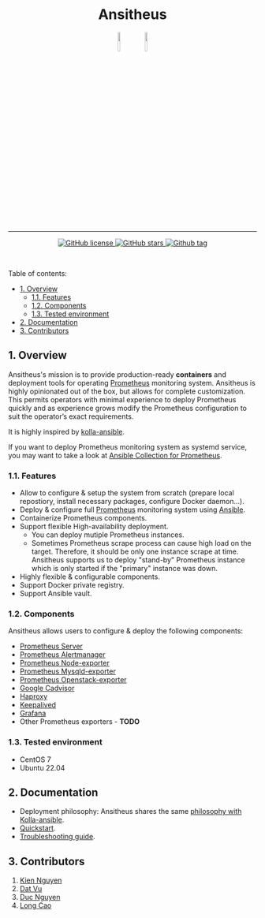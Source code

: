 <div align="center">
	<h1>Ansitheus</h1>
    <img src="https://upload.wikimedia.org/wikipedia/commons/thumb/2/24/Ansible_logo.svg/1664px-Ansible_logo.svg.png" width="10%" height="10%">
    <img src="https://upload.wikimedia.org/wikipedia/commons/thumb/3/38/Prometheus_software_logo.svg/2066px-Prometheus_software_logo.svg.png" width="10%" height="10%">
    <hr/>
	<p>
		<a href="https://github.com/ntk148v/ansitheus/blob/master/LICENSE">
			<img alt="GitHub license" src="https://img.shields.io/github/license/ntk148v/ansitheus?style=for-the-badge">
		</a>
		<a href="https://github.com/ntk148v/ansitheus/stargazers">
            <img alt="GitHub stars" src="https://img.shields.io/github/stars/ntk148v/ansitheus?style=for-the-badge">
        </a>
        <a href="https://github.com/ntk148v/ansitheus/tags">
            <img alt="Github tag" src="https://img.shields.io/github/tag/ntk148v/ansitheus?style=for-the-badge">
        </a>
	</p><br>
</div>

Table of contents:

- [1. Overview](#1-overview)
  - [1.1. Features](#11-features)
  - [1.2. Components](#12-components)
  - [1.3. Tested environment](#13-tested-environment)
- [2. Documentation](#2-documentation)
- [3. Contributors](#3-contributors)

## 1. Overview

Ansitheus's mission is to provide production-ready **containers** and deployment tools for operating [Prometheus](https://github.com/prometheus/prometheus) monitoring system. Ansitheus is highly opinionated out of the box, but allows for complete customization. This permits operators with minimal experience to deploy Prometheus quickly and as experience grows modify the Prometheus configuration to suit the operator’s exact requirements.

It is highly inspired by [kolla-ansible](https://docs.openstack.org/kolla-ansible).

If you want to deploy Prometheus monitoring system as systemd service, you may want to take a look at [Ansible Collection for Prometheus](https://github.com/prometheus-community/ansible).

### 1.1. Features

- Allow to configure & setup the system from scratch (prepare local repostiory, install necessary packages, configure Docker daemon...).
- Deploy & configure full [Prometheus](https://github.com/prometheus/prometheus) monitoring system using [Ansible](https://www.ansible.com/).
- Containerize Prometheus components.
- Support flexible High-availability deployment.
  - You can deploy mutiple Prometheus instances.
  - Sometimes Prometheus scrape process can cause high load on the target. Therefore, it should be only one instance scrape at time. Ansitheus supports us to deploy "stand-by" Prometheus instance which is only started if the "primary" instance was down.
- Highly flexible & configurable components.
- Support Docker private registry.
- Support Ansible vault.

### 1.2. Components

Ansitheus allows users to configure & deploy the following components:

- [Prometheus Server](https://github.com/prometheus/prometheus)
- [Prometheus Alertmanager](https://github.com/prometheus/alertmanager)
- [Prometheus Node-exporter](https://github.com/prometheus/node_exporter)
- [Prometheus Mysqld-exporter](https://github.com/prometheus/mysqld_exporter)
- [Prometheus Openstack-exporter](https://github.com/openstack-exporter/openstack-exporter)
- [Google Cadvisor](https://github.com/google/cadvisor)
- [Haproxy](http://www.haproxy.org/)
- [Keepalived](https://www.keepalived.org/)
- [Grafana](https://github.com/grafana/grafana)
- Other Prometheus exporters - **TODO**

### 1.3. Tested environment

- CentOS 7
- Ubuntu 22.04

## 2. Documentation

- Deployment philosophy: Ansitheus shares the same [philosophy with Kolla-ansible](https://docs.openstack.org/kolla-ansible/latest/admin/deployment-philosophy.html).
- [Quickstart](./docs/quickstart.md).
- [Troubleshooting guide](./docs/troubleshoot.md).

## 3. Contributors

1. [Kien Nguyen](https://github.com/ntk148v)
2. [Dat Vu](https://github.com/vtdat)
3. [Duc Nguyen](https://github.com/vanduc95)
4. [Long Cao](https://github.com/LongCaoBK)
